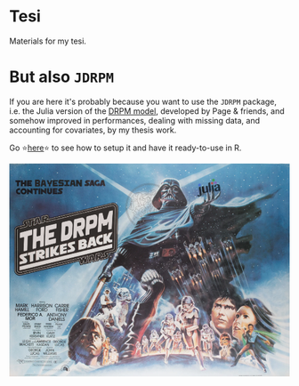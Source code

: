 # Tesi
Materials for my tesi.

# But also `JDRPM`
If you are here it's probably because you want to use the `JDRPM` package, i.e. the Julia version of the [DRPM model](https://arxiv.org/abs/1912.11542), developed by Page & friends, and somehow improved in performances, dealing with missing data, and accounting for covariates, by my thesis work.

Go ⭐[here](https://github.com/federicomor/Tesi/tree/main/src/JDRPM)⭐ to see how to setup it and have it ready-to-use in R.

![](<writing material/THE DRPM cut.png>)
